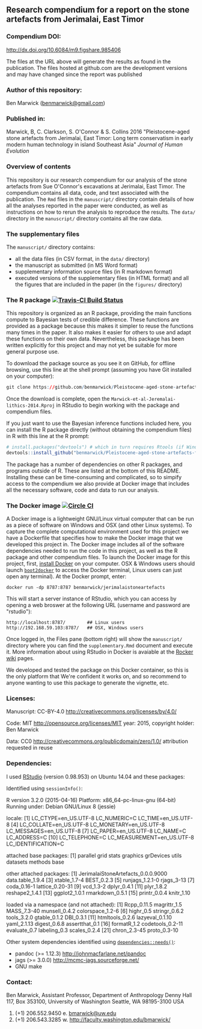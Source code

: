 <!-- README.md is generated from README.Rmd. Please edit that file -->
Research compendium for a report on the stone artefacts from Jerimalai, East Timor
----------------------------------------------------------------------------------

### Compendium DOI:

<http://dx.doi.org/10.6084/m9.figshare.985406>

The files at the URL above will generate the results as found in the publication. The files hosted at github.com are the development versions and may have changed since the report was published

### Author of this repository:

Ben Marwick (<benmarwick@gmail.com>)

### Published in:

Marwick, B, C. Clarkson, S. O'Connor & S. Collins 2016 "Pleistocene-aged stone artefacts from Jerimalai, East Timor: Long term conservatism in early modern human technology in island Southeast Asia" *Journal of Human Evolution*

### Overview of contents

This repository is our research compendium for our analysis of the stone artefacts from Sue O'Connor's excavations at Jerimalai, East Timor. The compendium contains all data, code, and text associated with the publication. The `Rmd` files in the `manuscript/` directory contain details of how all the analyses reported in the paper were conducted, as well as instructions on how to rerun the analysis to reproduce the results. The `data/` directory in the `manuscript/` directory contains all the raw data.

### The supplementary files

The `manuscript/` directory contains:

-   all the data files (in CSV format, in the `data/` directory)
-   the manuscript as submitted (in MS Word format)
-   supplementary information source files (in R markdown format)
-   executed versions of the supplementary files (in HTML format) and all the figures that are included in the paper (in the `figures/` directory)

### The R package [![Travis-CI Build Status](https://travis-ci.org/benmarwick/Pleistocene-aged-stone-artefacts-from-Jerimalai--East-Timor.png?branch=master)](https://travis-ci.org/benmarwick/Pleistocene-aged-stone-artefacts-from-Jerimalai--East-Timor)

This repository is organized as an R package, providing the main functions compute to Bayesian tests of credible difference. These functions are provided as a package because this makes it simpler to reuse the functions many times in the paper. It also makes it easier for others to use and adapt these functions on their own data. Nevertheless, this package has been written explicitly for this project and may not yet be suitable for more general purpose use.

To download the package source as you see it on GitHub, for offline browsing, use this line at the shell prompt (assuming you have Git installed on your computer):

``` r
git clone https://github.com/benmarwick/Pleistocene-aged-stone-artefacts-from-Jerimalai--East-Timor.git
```

Once the download is complete, open the `Marwick-et-al-Jeremalai-lithics-2014.Rproj` in RStudio to begin working with the package and compendium files.

If you just want to use the Bayesian inference functions included here, you can install the R package directly (without obtaining the compendium files) in R with this line at the R prompt:

``` r
# install.packages("devtools") # which in turn requires Rtools (if Windows) or Xcode (if OSX)
devtools::install_github("benmarwick/Pleistocene-aged-stone-artefacts-from-Jerimalai--East-Timor")
```

The package has a number of dependencies on other R packages, and programs outside of R. These are listed at the bottom of this README. Installing these can be time-consuming and complicated, so to simpify access to the compendium we also provide at Docker image that includes all the necessary software, code and data to run our analysis.

### The Docker image [![Circle CI](https://circleci.com/gh/benmarwick/Pleistocene-aged-stone-artefacts-from-Jerimalai--East-Timor.svg?style=shield&circle-token=:circle-token)](https://circleci.com/gh/benmarwick/Pleistocene-aged-stone-artefacts-from-Jerimalai--East-Timor)

A Docker image is a lightweight GNU/Linux virtual computer that can be run as a piece of software on Windows and OSX (and other Linux systems). To capture the complete computational environment used for this project we have a Dockerfile that specifies how to make the Docker image that we developed this project in. The Docker image includes all of the software dependencies needed to run the code in this project, as well as the R package and other compendium files. To launch the Docker image for this project, first, [install Docker](https://docs.docker.com/installation/) on your computer. OSX & Windows users should launch [`boot2docker`](http://boot2docker.io/) to access the Docker terminal, Linux users can just open any terminal). At the Docker prompt, enter:

    docker run -dp 8787:8787 benmarwick/jerimalaistoneartefacts

This will start a server instance of RStudio, which you can access by opening a web broswer at the following URL (username and password are "rstudio"):

    http://localhost:8787/        ## Linux users
    http://192.168.59.103:8787/   ## OSX, Windows users

Once logged in, the Files pane (bottom right) will show the `manuscript/` directory where you can find the `supplementary.Rmd` document and execute it. More information about using RStudio in Docker is avaiable at the [Rocker](https://github.com/rocker-org) [wiki](https://github.com/rocker-org/rocker/wiki/Using-the-RStudio-image) pages.

We developed and tested the package on this Docker container, so this is the only platform that We're confident it works on, and so recommend to anyone wanting to use this package to generate the vignette, etc.

### Licenses:

Manuscript: CC-BY-4.0 <http://creativecommons.org/licenses/by/4.0/>

Code: MIT <http://opensource.org/licenses/MIT> year: 2015, copyright holder: Ben Marwick

Data: CC0 <http://creativecommons.org/publicdomain/zero/1.0/> attribution requested in reuse

### Dependencies:

I used [RStudio](http://www.rstudio.com/products/rstudio/) (version 0.98.953) on Ubuntu 14.04 and these packages:

Identified using `sessionInfo()`:

R version 3.2.0 (2015-04-16) Platform: x86\_64-pc-linux-gnu (64-bit) Running under: Debian GNU/Linux 8 (jessie)

locale: \[1\] LC\_CTYPE=en\_US.UTF-8 LC\_NUMERIC=C LC\_TIME=en\_US.UTF-8
\[4\] LC\_COLLATE=en\_US.UTF-8 LC\_MONETARY=en\_US.UTF-8 LC\_MESSAGES=en\_US.UTF-8
\[7\] LC\_PAPER=en\_US.UTF-8 LC\_NAME=C LC\_ADDRESS=C
\[10\] LC\_TELEPHONE=C LC\_MEASUREMENT=en\_US.UTF-8 LC\_IDENTIFICATION=C

attached base packages: \[1\] parallel grid stats graphics grDevices utils datasets methods base

other attached packages: \[1\] JerimalaiStoneArtefacts\_0.0.0.9000 data.table\_1.9.4
\[3\] xtable\_1.7-4 BEST\_0.2.3
\[5\] runjags\_1.2.1-0 rjags\_3-13
\[7\] coda\_0.16-1 lattice\_0.20-31
\[9\] vcd\_1.3-2 dplyr\_0.4.1
\[11\] plyr\_1.8.2 reshape2\_1.4.1
\[13\] ggplot2\_1.0.1 rmarkdown\_0.5.1
\[15\] printr\_0.0.4 knitr\_1.10

loaded via a namespace (and not attached): \[1\] Rcpp\_0.11.5 magrittr\_1.5 MASS\_7.3-40 munsell\_0.4.2 colorspace\_1.2-6 \[6\] highr\_0.5 stringr\_0.6.2 tools\_3.2.0 gtable\_0.1.2 DBI\_0.3.1
\[11\] htmltools\_0.2.6 lazyeval\_0.1.10 yaml\_2.1.13 digest\_0.6.8 assertthat\_0.1
\[16\] formatR\_1.2 codetools\_0.2-11 evaluate\_0.7 labeling\_0.3 scales\_0.2.4
\[21\] chron\_2.3-45 proto\_0.3-10

Other system dependencies identified using [`dependencies::needs()`](https://github.com/ropensci/dependencies):

-   pandoc (&gt;= 1.12.3) <http://johnmacfarlane.net/pandoc>
-   jags (&gt;= 3.0.0) <http://mcmc-jags.sourceforge.net/>
-   GNU make

### Contact:

Ben Marwick, Assistant Professor, Department of Anthropology Denny Hall 117, Box 353100, University of Washington Seattle, WA 98195-3100 USA

1.  (+1) 206.552.9450 e. <bmarwick@uw.edu>
2.  (+1) 206.543.3285 w. <http://faculty.washington.edu/bmarwick/>
